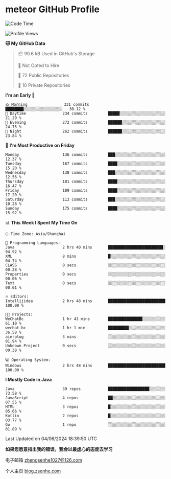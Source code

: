 
# meteor  GitHub Profile 

<!--START_SECTION:waka-->
![Code Time](http://img.shields.io/badge/Code%20Time-58%20hrs%2042%20mins-blue)

![Profile Views](http://img.shields.io/badge/Profile%20Views-10-blue)

**🐱 My GitHub Data** 

> 📦 90.6 kB Used in GitHub's Storage 
 > 
> 🚫 Not Opted to Hire
 > 
> 📜 72 Public Repositories 
 > 
> 🔑 10 Private Repositories 
 > 
**I'm an Early 🐤** 

```text
🌞 Morning                331 commits         ████████░░░░░░░░░░░░░░░░░   30.12 % 
🌆 Daytime                234 commits         █████░░░░░░░░░░░░░░░░░░░░   21.29 % 
🌃 Evening                272 commits         ██████░░░░░░░░░░░░░░░░░░░   24.75 % 
🌙 Night                  262 commits         ██████░░░░░░░░░░░░░░░░░░░   23.84 % 
```
📅 **I'm Most Productive on Friday** 

```text
Monday                   136 commits         ███░░░░░░░░░░░░░░░░░░░░░░   12.37 % 
Tuesday                  167 commits         ████░░░░░░░░░░░░░░░░░░░░░   15.20 % 
Wednesday                138 commits         ███░░░░░░░░░░░░░░░░░░░░░░   12.56 % 
Thursday                 181 commits         ████░░░░░░░░░░░░░░░░░░░░░   16.47 % 
Friday                   189 commits         ████░░░░░░░░░░░░░░░░░░░░░   17.20 % 
Saturday                 113 commits         ███░░░░░░░░░░░░░░░░░░░░░░   10.28 % 
Sunday                   175 commits         ████░░░░░░░░░░░░░░░░░░░░░   15.92 % 
```


📊 **This Week I Spent My Time On** 

```text
🕑︎ Time Zone: Asia/Shanghai

💬 Programming Languages: 
Java                     2 hrs 40 mins       ████████████████████████░   94.92 % 
XML                      8 mins              █░░░░░░░░░░░░░░░░░░░░░░░░   04.74 % 
CLASS                    0 secs              ░░░░░░░░░░░░░░░░░░░░░░░░░   00.28 % 
Properties               0 secs              ░░░░░░░░░░░░░░░░░░░░░░░░░   00.06 % 
Text                     0 secs              ░░░░░░░░░░░░░░░░░░░░░░░░░   00.01 % 

🔥 Editors: 
Intellijidea             2 hrs 48 mins       █████████████████████████   100.00 % 

🐱‍💻 Projects: 
WeChatBc                 1 hr 43 mins        ███████████████░░░░░░░░░░   61.10 % 
wechat-bc                1 hr 1 min          █████████░░░░░░░░░░░░░░░░   36.58 % 
aierplug                 3 mins              ░░░░░░░░░░░░░░░░░░░░░░░░░   01.94 % 
Unknown Project          0 secs              ░░░░░░░░░░░░░░░░░░░░░░░░░   00.38 % 

💻 Operating System: 
Windows                  2 hrs 48 mins       █████████████████████████   100.00 % 
```

**I Mostly Code in Java** 

```text
Java                     39 repos            ██████████████████░░░░░░░   73.58 % 
JavaScript               4 repos             ██░░░░░░░░░░░░░░░░░░░░░░░   07.55 % 
HTML                     3 repos             █░░░░░░░░░░░░░░░░░░░░░░░░   05.66 % 
Kotlin                   2 repos             █░░░░░░░░░░░░░░░░░░░░░░░░   03.77 % 
Go                       1 repo              ░░░░░░░░░░░░░░░░░░░░░░░░░   01.89 % 
```




 Last Updated on 04/06/2024 18:39:50 UTC
<!--END_SECTION:waka-->


**如果您愿意指出我的错误，我会以最虚心的态度去学习**

电子邮箱 zhengsenhe1027@126.com

个人主页 [blog.zsenhe.com](http://blog.zsenhe.com/)


